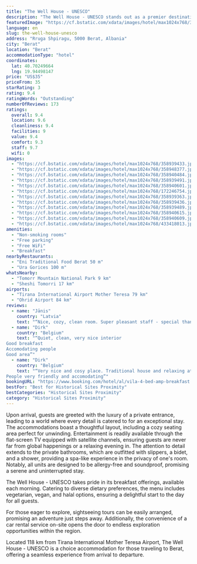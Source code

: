 ```yaml
---
title: "The Well House - UNESCO"
description: "The Well House - UNESCO stands out as a premier destination for travelers seeking a blend of comfort and convenience in Berat."
featuredImage: "https://cf.bstatic.com/xdata/images/hotel/max1024x768/358939433.jpg?k=9283ef25854a565120c18f745c212eaa561f902e67e84f4e721d06ac9d06caca&o=&hp=1"
language: en
slug: the-well-house-unesco
address: "Rruga Shpiragu, 5000 Berat, Albania"
city: "Berat"
location: "Berat"
accommodationType: "hotel"
coordinates:
  lat: 40.70249664
  lng: 19.94498147
price: "US$35"
priceFrom: 35
starRating: 3
rating: 9.4
ratingWords: "Outstanding"
numberOfReviews: 173
ratings:
  overall: 9.4
  location: 9.6
  cleanliness: 9.4
  facilities: 9
  value: 9.4
  comfort: 9.3
  staff: 9.7
  wifi: 0
images:
  - "https://cf.bstatic.com/xdata/images/hotel/max1024x768/358939433.jpg?k=9283ef25854a565120c18f745c212eaa561f902e67e84f4e721d06ac9d06caca&o=&hp=1"
  - "https://cf.bstatic.com/xdata/images/hotel/max1024x768/358948377.jpg?k=3a7a55b2221f9e4ae792e28b8e000e0a591ba26f5d7c23f1dcf6e62a47c9cd80&o=&hp=1"
  - "https://cf.bstatic.com/xdata/images/hotel/max1024x768/358940484.jpg?k=38e2d321f9a25064dd5e92dc06c9c84688b84d57e3ab2ebe0c5991ff53168720&o=&hp=1"
  - "https://cf.bstatic.com/xdata/images/hotel/max1024x768/358939491.jpg?k=ca0bce3b4ff4374990c3f6ec2ba9c4e1c784417528700c09b5031b9803dd6a0b&o=&hp=1"
  - "https://cf.bstatic.com/xdata/images/hotel/max1024x768/358940601.jpg?k=27a2beb01926732ef8f64500b91f2eb4018c212a47455c205f1f4f0c114bb97c&o=&hp=1"
  - "https://cf.bstatic.com/xdata/images/hotel/max1024x768/172246754.jpg?k=045c4382f32811a22b6367044cd741c2b44c5d96c370348fe607375b9b14ef99&o=&hp=1"
  - "https://cf.bstatic.com/xdata/images/hotel/max1024x768/358939363.jpg?k=feb3a68527a253a15eba3830472e52d9ef8b631919edba2a2d102bf6a2e808c5&o=&hp=1"
  - "https://cf.bstatic.com/xdata/images/hotel/max1024x768/358939436.jpg?k=7e7f150aa23f24beac478d02cb8d316192a67052c0503d9ff84313ec4e4ac833&o=&hp=1"
  - "https://cf.bstatic.com/xdata/images/hotel/max1024x768/358939489.jpg?k=04559dc56d373afb2c85323e85b7bc494c5bdc118d5058e586dff8920daaea63&o=&hp=1"
  - "https://cf.bstatic.com/xdata/images/hotel/max1024x768/358940615.jpg?k=63e3ed7aeebb8c3ed7647b39a9d5cc501834be97b0ecf8cdb84c0ab95c7949b9&o=&hp=1"
  - "https://cf.bstatic.com/xdata/images/hotel/max1024x768/358940609.jpg?k=5ddb3ee6f0b65f1bb5b78a01fcf374061ab5f8b0428f7ea21d2c804b9f269419&o=&hp=1"
  - "https://cf.bstatic.com/xdata/images/hotel/max1024x768/433418013.jpg?k=3ecfdd195c928476fb008dc6735e3cf3b3cf880dd94586ac99be30c2dbb9817b&o=&hp=1"
amenities:
  - "Non-smoking rooms"
  - "Free parking"
  - "Free WiFi"
  - "Breakfast"
nearbyRestaurants:
  - "Eni Traditional Food Berat 50 m"
  - "Ura Gorices 100 m"
whatsNearby:
  - "Tomorr Mountain National Park 9 km"
  - "Sheshi Tomorri 17 km"
airports:
  - "Tirana International Airport Mother Teresa 79 km"
  - "Ohrid Airport 84 km"
reviews:
  - name: "Jānis"
    country: "Latvia"
    text: "“Nice, cozy, clean room. Super pleasant staff - special thanks to the lady at the reception. Rich and delicious breakfast. Property with a historical atmosphere, located in the Old Centre at the riverside. Probably the most pleasant property from...”"
  - name: "Dirk"
    country: "Belgium"
    text: "“Quiet, clean, very nice interior
Good breakfast
Accomodating people
Good area”"
  - name: "Dirk"
    country: "Belgium"
    text: "“Very nice and cosy place. Traditional house and relaxing atmosphere. Would definitely go back or recommend to my friends. Also nice breakfast.
People very friendly and accomodating”"
bookingURL: "https://www.booking.com/hotel/al/vila-4-bed-amp-breakfast.en-gb.html?aid=8035640"
bestFor: "Best for Historical Sites Proximity"
bestCategories: "Historical Sites Proximity"
category: "Historical Sites Proximity"
---
```


Upon arrival, guests are greeted with the luxury of a private entrance, leading to a world where every detail is catered to for an exceptional stay. The accommodations boast a thoughtful layout, including a cozy seating area perfect for unwinding. Entertainment is readily available through the flat-screen TV equipped with satellite channels, ensuring guests are never far from global happenings or a relaxing evening in. The attention to detail extends to the private bathrooms, which are outfitted with slippers, a bidet, and a shower, providing a spa-like experience in the privacy of one's room. Notably, all units are designed to be allergy-free and soundproof, promising a serene and uninterrupted stay.

The Well House - UNESCO takes pride in its breakfast offerings, available each morning. Catering to diverse dietary preferences, the menu includes vegetarian, vegan, and halal options, ensuring a delightful start to the day for all guests.

For those eager to explore, sightseeing tours can be easily arranged, promising an adventure just steps away. Additionally, the convenience of a car rental service on-site opens the door to endless exploration opportunities within the region.

Located 118 km from Tirana International Mother Teresa Airport, The Well House - UNESCO is a choice accommodation for those traveling to Berat, offering a seamless experience from arrival to departure.